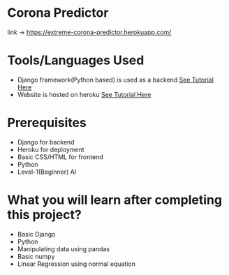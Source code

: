 # Corona Predictor

link -> https://extreme-corona-predictor.herokuapp.com/

# Tools/Languages Used
  
  * Django framework(Python based) is used as a backend <a href='#'>See Tutorial Here</a>
  * Website is hosted on heroku <a href='#'>See Tutorial Here</a>
  
# Prerequisites
  * Django for backend
  * Heroku for deployment
  * Basic CSS/HTML for frontend
  * Python
  * Level-1(Beginner) AI
  
# What you will learn after completing this project?
  * Basic Django
  * Python
  * Manipulating data using pandas
  * Basic numpy
  * Linear Regression using normal equation
  
  

  

